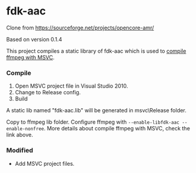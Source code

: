 # fdk-aac
Clone from https://sourceforge.net/projects/opencore-amr/

Based on version 0.1.4

This project compiles a static library of fdk-aac which is used to [compile ffmpeg with MSVC](https://github.com/ho1iarty/ffmpeg_vs/wiki).

### Compile
1. Open MSVC project file in Visual Studio 2010.  
2. Change to Release config.
3. Build

A static lib named "fdk-aac.lib" will be generated in msvc\Release folder.

Copy to ffmpeg lib folder.
Configure ffmpeg with `--enable-libfdk-aac --enable-nonfree`.
More details about compile ffmpeg with MSVC, check the link above.

### Modified
- Add MSVC project files.

